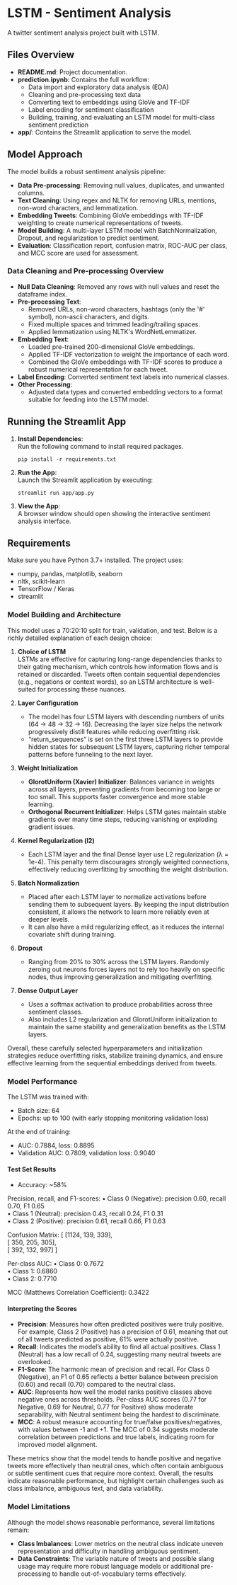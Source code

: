 # LSTM - Sentiment Analysis

A twitter sentiment analysis project built with LSTM.

## Files Overview

- **README.md**: Project documentation.
- **prediction.ipynb**: Contains the full workflow:
  - Data import and exploratory data analysis (EDA)
  - Cleaning and pre-processing text data
  - Converting text to embeddings using GloVe and TF-IDF
  - Label encoding for sentiment classification
  - Building, training, and evaluating an LSTM model for multi-class sentiment prediction
- **app/**: Contains the Streamlit application to serve the model.

## Model Approach

The model builds a robust sentiment analysis pipeline:
- **Data Pre-processing**: Removing null values, duplicates, and unwanted columns.
- **Text Cleaning**: Using regex and NLTK for removing URLs, mentions, non-word characters, and lemmatization.
- **Embedding Tweets**: Combining GloVe embeddings with TF-IDF weighting to create numerical representations of tweets.
- **Model Building**: A multi-layer LSTM model with BatchNormalization, Dropout, and regularization to predict sentiment.
- **Evaluation**: Classification report, confusion matrix, ROC-AUC per class, and MCC score are used for assessment.

### Data Cleaning and Pre-processing Overview

- **Null Data Cleaning**: Removed any rows with null values and reset the dataframe index.
- **Pre-processing Text**: 
  - Removed URLs, non-word characters, hashtags (only the '#' symbol), non-ascii characters, and digits.
  - Fixed multiple spaces and trimmed leading/trailing spaces.
  - Applied lemmatization using NLTK's WordNetLemmatizer.
- **Embedding Text**: 
  - Loaded pre-trained 200-dimensional GloVe embeddings.
  - Applied TF-IDF vectorization to weight the importance of each word.
  - Combined the GloVe embeddings with TF-IDF scores to produce a robust numerical representation for each tweet.
- **Label Encoding**: Converted sentiment text labels into numerical classes.
- **Other Processing**: 
  - Adjusted data types and converted embedding vectors to a format suitable for feeding into the LSTM model.

## Running the Streamlit App

1. **Install Dependencies**:  
   Run the following command to install required packages.  
   ```
   pip install -r requirements.txt
   ```
2. **Run the App**:  
   Launch the Streamlit application by executing:  
   ```
   streamlit run app/app.py
   ``` 

3. **View the App**:  
   A browser window should open showing the interactive sentiment analysis interface.

## Requirements

Make sure you have Python 3.7+ installed. The project uses:
- numpy, pandas, matplotlib, seaborn
- nltk, scikit-learn
- TensorFlow / Keras
- streamlit

### Model Building and Architecture

This model uses a 70:20:10 split for train, validation, and test. Below is a richly detailed explanation of each design choice:

1. **Choice of LSTM**  
   LSTMs are effective for capturing long-range dependencies thanks to their gating mechanism, which controls how information flows and is retained or discarded. Tweets often contain sequential dependencies (e.g., negations or context words), so an LSTM architecture is well-suited for processing these nuances.

2. **Layer Configuration**  
   - The model has four LSTM layers with descending numbers of units (64 → 48 → 32 → 16). Decreasing the layer size helps the network progressively distill features while reducing overfitting risk.  
   - “return_sequences” is set on the first three LSTM layers to provide hidden states for subsequent LSTM layers, capturing richer temporal patterns before funneling to the next layer.

3. **Weight Initialization**  
   - **GlorotUniform (Xavier) Initializer**: Balances variance in weights across all layers, preventing gradients from becoming too large or too small. This supports faster convergence and more stable learning.  
   - **Orthogonal Recurrent Initializer**: Helps LSTM gates maintain stable gradients over many time steps, reducing vanishing or exploding gradient issues.

4. **Kernel Regularization (l2)**  
   - Each LSTM layer and the final Dense layer use L2 regularization (λ = 1e-4). This penalty term discourages strongly weighted connections, effectively reducing overfitting by smoothing the weight distribution.

5. **Batch Normalization**  
   - Placed after each LSTM layer to normalize activations before sending them to subsequent layers. By keeping the input distribution consistent, it allows the network to learn more reliably even at deeper levels.  
   - It can also have a mild regularizing effect, as it reduces the internal covariate shift during training.

6. **Dropout**  
   - Ranging from 20% to 30% across the LSTM layers. Randomly zeroing out neurons forces layers not to rely too heavily on specific nodes, thus improving generalization and mitigating overfitting.

7. **Dense Output Layer**  
   - Uses a softmax activation to produce probabilities across three sentiment classes.  
   - Also includes L2 regularization and GlorotUniform initialization to maintain the same stability and generalization benefits as the LSTM layers.

Overall, these carefully selected hyperparameters and initialization strategies reduce overfitting risks, stabilize training dynamics, and ensure effective learning from the sequential embeddings derived from tweets.

### Model Performance

The LSTM was trained with:
- Batch size: 64
- Epochs: up to 100 (with early stopping monitoring validation loss)

At the end of training:
- AUC: 0.7884, loss: 0.8895
- Validation AUC: 0.7809, validation loss: 0.9040

#### Test Set Results

- Accuracy: ~58%

Precision, recall, and F1-scores:
• Class 0 (Negative): precision 0.60, recall 0.70, F1 0.65  
• Class 1 (Neutral): precision 0.43, recall 0.24, F1 0.31  
• Class 2 (Positive): precision 0.61, recall 0.66, F1 0.63  

Confusion Matrix:
[ [1124, 139, 339],  
  [ 350, 205, 305],  
  [ 392, 132, 997] ]

Per-class AUC:
• Class 0: 0.7672  
• Class 1: 0.6860  
• Class 2: 0.7710  

MCC (Matthews Correlation Coefficient): 0.3422  

#### Interpreting the Scores
- **Precision**: Measures how often predicted positives were truly positive. For example, Class 2 (Positive) has a precision of 0.61, meaning that out of all tweets predicted as positive, 61% were actually positive.  
- **Recall**: Indicates the model’s ability to find all actual positives. Class 1 (Neutral) has a low recall of 0.24, suggesting many neutral tweets are overlooked.  
- **F1-Score**: The harmonic mean of precision and recall. For Class 0 (Negative), an F1 of 0.65 reflects a better balance between precision (0.60) and recall (0.70) compared to the neutral class.  
- **AUC**: Represents how well the model ranks positive classes above negative ones across thresholds. Per-class AUC scores (0.77 for Negative, 0.69 for Neutral, 0.77 for Positive) show moderate separability, with Neutral sentiment being the hardest to discriminate.  
- **MCC**: A robust measure accounting for true/false positives/negatives, with values between -1 and +1. The MCC of 0.34 suggests moderate correlation between predictions and true labels, indicating room for improved model alignment.

These metrics show that the model tends to handle positive and negative tweets more effectively than neutral ones, which often contain ambiguous or subtle sentiment cues that require more context. Overall, the results indicate reasonable performance, but highlight certain challenges such as class imbalance, ambiguous text, and data variability.

### Model Limitations

Although the model shows reasonable performance, several limitations remain:
- **Class Imbalances**: Lower metrics on the neutral class indicate uneven representation and difficulty in handling ambiguous sentiment.    
- **Data Constraints**: The variable nature of tweets and possible slang usage may require more robust language models or additional pre-processing to handle out-of-vocabulary terms effectively.
